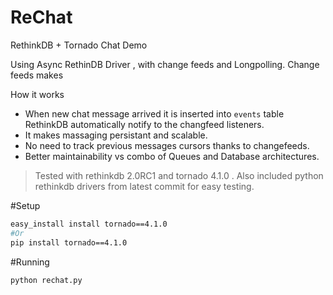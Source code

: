 # ReChat
RethinkDB + Tornado Chat Demo

Using Async RethinDB Driver , with change feeds and Longpolling.
Change feeds makes 


How it works
- When new chat message arrived it is inserted into ```events``` table RethinkDB automatically notify to the changfeed listeners.
- It makes massaging  persistant and scalable.
- No need to track previous messages cursors thanks to changefeeds.
- Better maintainability vs combo of Queues and Database architectures.

> Tested with rethinkdb 2.0RC1 and tornado 4.1.0 . 
> Also included python rethinkdb drivers from latest commit for easy testing.

#Setup

``` bash
easy_install install tornado==4.1.0
#Or 
pip install tornado==4.1.0
```
#Running
```bash
python rechat.py
```
